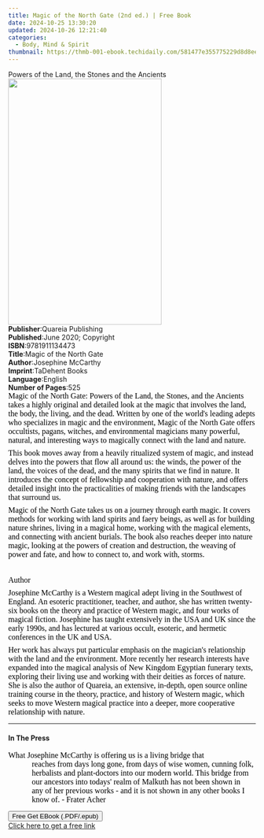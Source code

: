 ```yaml
---
title: Magic of the North Gate (2nd ed.) | Free Book
date: 2024-10-25 13:30:20
updated: 2024-10-26 12:21:40
categories:
  - Body, Mind & Spirit
thumbnail: https://thmb-001-ebook.techidaily.com/581477e355775229d8d8ee60a6568f6ec37261cb6b81b0d3e93d7d238518a3d3.jpg
---
```

<main id="book-container">
  <div class="flex flex-col">
    <div class="book-brief flex-1 py-6 px-4 sm:p-6 md:py-10 md:px-8">
      <!-- brief-->
      <div class="book-brief-main">
        Powers of the Land, the Stones and the Ancients
      </div>
    </div>
    <div
      class="book-meta-info flex-1 grid gap-4 col-start-1 col-end-3 row-start-1 sm:mb-6 sm:grid-cols-4 lg:gap-6 lg:col-start-2 lg:row-end-6 lg:row-span-6 lg:mb-0"
    >
      <div
        class="book-meta-info-left place-content-center mt-4 p-4 text-sm leading-6 col-start-2 col-span-2 dark:text-slate-400"
      >
        <img
          class="w-full h-500 object-cover rounded-lg sm:h-255 sm:col-span-2 lg:col-span-full"
          src="https://img-001-ebook.techidaily.com/a156edcc5de6186b537226d33013d666b6ec509a8ddc2193a839c9f6d5c72609.jpg"
          alt=""
          width="312"
          height="500"
        />
      </div>
      <div
        class="book-meta-info-right mt-2 col-start-1 row-start-2 col-span-3 self-center"
      >
        <!-- meta data  -->
        <div class="flex flex-col px-4 md:px-8">
          <div class="flex-1">
            <strong>Publisher</strong>:<span class="px-2"
              >Quareia Publishing</span
            >
          </div>
          <div class="flex-1">
            <strong>Published</strong>:<span class="px-2"
              >June 2020; Copyright</span
            >
          </div>
          <div class="flex-1">
            <strong>ISBN</strong>:<span class="px-2">9781911134473</span>
          </div>
          <div class="flex-1">
            <strong>Title</strong>:<span class="px-2"
              >Magic of the North Gate</span
            >
          </div>
          <div class="flex-1">
            <strong>Author</strong>:<span class="px-2">Josephine McCarthy</span>
          </div>
          <div class="flex-1">
            <strong>Imprint</strong>:<span class="px-2">TaDehent Books</span>
          </div>
          <div class="flex-1">
            <strong>Language</strong>:<span class="px-2">English</span>
          </div>
          <div class="flex-1">
            <strong>Number of Pages</strong>:<span class="px-2">525</span>
          </div>
        </div>
      </div>
    </div>
    <div class="book-description flex-1 py-6 px-4 sm:p-6 md:py-10 md:px-8">
      <div class="book-description-main">
        <div accordion-content="" id="description">
          <p
            style="
              margin: 0cm 0cm 6pt;
              font-size: medium;
              font-family: 'Times New Roman', serif;
              caret-color: rgb(0, 0, 0);
              color: rgb(0, 0, 0);
            "
          >
            Magic of the North Gate: Powers of the Land, the Stones, and the
            Ancients takes a highly original and detailed look at the magic that
            involves the land, the body, the living, and the dead. Written by
            one of the world's leading adepts who specializes in magic and the
            environment, Magic of the North Gate offers occultists, pagans,
            witches, and environmental magicians many powerful, natural, and
            interesting ways to magically connect with the land and nature.
          </p>
          <p
            style="
              margin: 0cm 0cm 6pt;
              font-size: medium;
              font-family: 'Times New Roman', serif;
              caret-color: rgb(0, 0, 0);
              color: rgb(0, 0, 0);
            "
          >
            This book moves away from a heavily ritualized system of magic, and
            instead delves into the powers that flow all around us: the winds,
            the power of the land, the voices of the dead, and the many spirits
            that we find in nature. It introduces the concept of fellowship and
            cooperation with nature, and offers detailed insight into the
            practicalities of making friends with the landscapes that surround
            us.
          </p>
          <p
            style="
              margin: 0cm 0cm 6pt;
              font-size: medium;
              font-family: 'Times New Roman', serif;
              caret-color: rgb(0, 0, 0);
              color: rgb(0, 0, 0);
            "
          >
            Magic of the North Gate takes us on a journey through earth magic.
            It covers methods for working with land spirits and faery beings, as
            well as for building nature shrines, living in a magical home,
            working with the magical elements, and connecting with ancient
            burials. The book also reaches deeper into nature magic, looking at
            the powers of creation and destruction, the weaving of power and
            fate, and how to connect to, and work with, storms.
          </p>
          <p
            style="
              margin: 0cm 0cm 6pt;
              font-size: medium;
              font-family: 'Times New Roman', serif;
              caret-color: rgb(0, 0, 0);
              color: rgb(0, 0, 0);
            "
          >
            <br />
          </p>
          <p
            style="
              margin: 0cm 0cm 6pt;
              font-size: medium;
              font-family: 'Times New Roman', serif;
              caret-color: rgb(0, 0, 0);
              color: rgb(0, 0, 0);
            "
          >
            Author
          </p>
          <p
            style="
              margin: 0cm 0cm 6pt;
              font-size: medium;
              font-family: 'Times New Roman', serif;
              caret-color: rgb(0, 0, 0);
              color: rgb(0, 0, 0);
            "
          >
            Josephine McCarthy is a Western magical adept living in the
            Southwest of England. An esoteric practitioner, teacher, and author,
            she has written twenty-six books on the theory and practice of
            Western magic, and four works of magical fiction. Josephine has
            taught extensively in the USA and UK since the early 1990s, and has
            lectured at various occult, esoteric, and hermetic conferences in
            the UK and USA.
          </p>
          <p
            style="
              margin: 0cm 0cm 6pt;
              font-size: medium;
              font-family: 'Times New Roman', serif;
              caret-color: rgb(0, 0, 0);
              color: rgb(0, 0, 0);
            "
          >
            Her work has always put particular emphasis on the magician's
            relationship with the land and the environment. More recently her
            research interests have expanded into the magical analysis of New
            Kingdom Egyptian funerary texts, exploring their living use and
            working with their deities as forces of nature. She is also the
            author of Quareia, an extensive, in-depth, open source online
            training course in the theory, practice, and history of Western
            magic, which seeks to move Western magical practice into a deeper,
            more cooperative relationship with nature.
          </p>
        </div>
        <div class="accordion-fader"></div>
      </div>
    </div>
    <div class="book-excerpts flex-1 py-6 px-4 sm:p-6 md:py-10 md:px-8">
      <!-- excerpts-->
      <div class="book-excerpts-main">
        <hr />
        <h4 class="placeholder placeholder-heading">
          <span>In The Press</span>
        </h4>
        <p></p>
        <p>
          <span
            style="
              font-size: 16px;
              caret-color: rgb(0, 0, 0);
              color: rgb(0, 0, 0);
              font-family: adelle-sans;
              white-space: pre-wrap;
            "
            >What Josephine McCarthy is offering us is a living bridge that
            reaches from days long gone, from days of wise women, cunning folk,
            herbalists and plant-doctors into our modern world. This bridge from
            our ancestors into todays' realm of Malkuth has not been shown in
            any of her previous works - and it is not shown in any other books I
            know of. - Frater Acher&nbsp;</span
          >
        </p>
        <p></p>
      </div>
    </div>
    <div
      class="book-about-author flex-1 py-6 px-4 sm:p-6 md:py-10 md:px-8"
    ></div>
    <div class="book-free-get flex-1 py-6 px-4 sm:p-6 md:py-10 md:px-8">
      <button
        id="btn-free-get"
        class="bg-blue-500 hover:bg-blue-700 text-white font-bold py-2 px-4 rounded"
      >
        Free Get EBook (.PDF/.epub)
      </button>
      <div id="countdown-display" class="px-2 text-lg mt-2"></div>
      <a
        id="free-link"
        class="hidden bg-blue-500 hover:bg-blue-700 text-white font-bold py-2 px-4 rounded"
        href="https://www.ebooks.com/en-us/book/210055162/magic-of-the-north-gate/josephine-mccarthy/"
        target="_blank"
        >Click here to get a free link</a
      >
    </div>
    <script>
      let countdownTime = 0;
      let countdownInterval = null;
      document
        .getElementById('btn-free-get')
        .addEventListener('click', startCountdown);
      function startCountdown() {
        countdownTime = new Date().getTime() + 60000 * 3;
        countdownInterval = setInterval(updateCountdown, 1000);
        document.getElementById('btn-free-get').disabled = true;
        document
          .getElementById('btn-free-get')
          .classList.add('bg-gray-500', 'cursor-not-allowed');
      }
      function updateCountdown() {
        let currentTime = new Date().getTime();
        let timeLeft = countdownTime - currentTime;
        let secondsLeft = Math.floor(timeLeft / 1000);
        document.getElementById('countdown-display').innerHTML =
          `Remaining time: ${secondsLeft} seconds.`;
        if (secondsLeft <= 0) {
          clearInterval(countdownInterval);
          document.getElementById('btn-free-get').classList.add('hidden');
          document.getElementById('free-link').classList.remove('hidden');
          document.getElementById('countdown-display').innerHTML = '';
        }
      }
    </script>
  </div>
</main>
